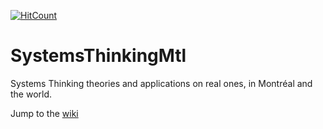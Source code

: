 [![HitCount](http://hits.dwyl.io/ogourment/ogourment/SystemsThinkingMtl.svg)](http://hits.dwyl.io/ogourment/SystemsThinkingMtl)

# SystemsThinkingMtl
Systems Thinking theories and applications on real ones, in Montréal and the world.

Jump to the [wiki](https://github.com/ogourment/SystemsThinkingMtl/wiki)

